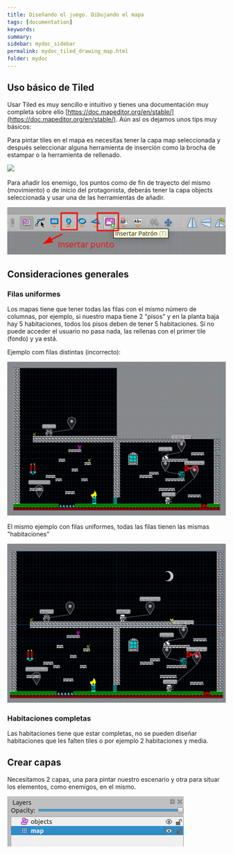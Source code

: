 ```yaml
---
title: Diseñando el juego. Dibujando el mapa
tags: [documentation]
keywords:
summary: 
sidebar: mydoc_sidebar
permalink: mydoc_tiled_drawing_map.html
folder: mydoc
---
```


## Uso básico de Tiled

Usar Tiled es muy sencillo e intuitivo y tienes una documentación muy completa sobre ello [https://doc.mapeditor.org/en/stable/](https://doc.mapeditor.org/en/stable/). Aún así os dejamos unos tips muy básicos:

Para pintar tiles en el mapa es necesitas tener la capa map seleccionada y después seleccionar alguna herramienta de inserción como la brocha de estampar o la herramienta de rellenado.

![](images/herramientas_añadir_tiles.png)

Para añadir los enemigo, los puntos como de fin de trayecto del mismo (movimiento) o de inicio del protagonista, deberás tener la capa objects seleccionada y usar una de las herramientas de añadir.

![](images/herramientas_insertar_en_cap_objects.png)

## Consideraciones generales

### Filas uniformes

Los mapas tiene que tener todas las filas con el mismo número de columnas, por ejemplo, si nuestro mapa tiene 2 "pisos" y en la planta baja hay 5 habitaciones, todos los pisos deben de tener 5 habitaciones. Si no puede acceder el usuario no pasa nada, las rellenas con el primer tile (fondo) y ya está.

Ejemplo com filas distintas (incorrecto):

![](images/mapa_filas_distintas.png)

El mismo ejemplo con filas uniformes, todas las filas tienen las mismas "habitaciones"

![](images/mapa_filas_iguales.png)

### Habitaciones completas

Las habitaciones tiene que estar completas, no se pueden diseñar habitaciones que les falten tiles o por ejemplo 2 habitaciones y media.

## Crear capas

Necesitamos 2 capas, una para pintar nuestro escenario y otra para situar los elementos, como enemigos, en el mismo.

![](./images/layers.png)


